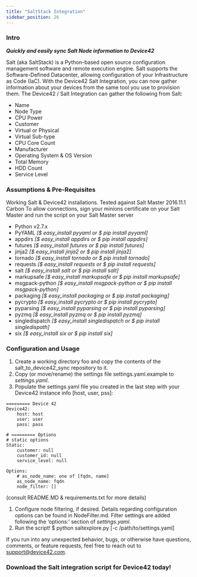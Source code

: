 ```yaml
---
title: "SaltStack Integration"
sidebar_position: 26
---
```


### Intro

**_Quickly and easily sync Salt Node information to Device42_**

Salt (aka SaltStack) is a Python-based open source configuration management software and remote execution engine. Salt supports the Software-Defined Datacenter, allowing configuration of your Infrastructure as Code (IaC). With the Device42 Salt Integration, you can now gather information about your devices from the same tool you use to provision them. The Device42 / Salt Integration can gather the following from Salt:

- Name
- Node Type
- CPU Power
- Customer
- Virtual or Physical
- Virtual Sub-type
- CPU Core Count
- Manufacturer
- Operating System & OS Version
- Total Memory
- HDD Count
- Service Level

### Assumptions & Pre-Requisites

Working Salt & Device42 installations. Tested against Salt Master 2016.11.1 Carbon To allow connections, sign your minions certificate on your Salt Master and run the script on your Salt Master server

- Python v2.7.x
- PyYAML _\[$ easy\_install pyyaml or $ pip install pyyaml\]_
- appdirs _\[$ easy\_install appdirs or $ pip install appdirs\]_
- futures _\[$ easy\_install futures or $ pip install futures\]_
- jinja2 _\[$ easy\_install jinja2 or $ pip install jinja2\]_
- tornado _\[$ easy\_install tornado or $ pip install tornado\]_
- requests _\[$ easy\_install requests or $ pip install requests\]_
- salt _\[$ easy\_install salt or $ pip install salt\]_
- markupsafe _\[$ easy\_install markupsafe or $ pip install markupsafe\]_
- msgpack-python _\[$ easy\_install msgpack-python or $ pip install msgpack-python\]_
- packaging _\[$ easy\_install packaging or $ pip install packaging\]_
- pycrypto _\[$ easy\_install pycrypto or $ pip install pycrypto\]_
- pyparsing _\[$ easy\_install pyparsing or $ pip install pyparsing\]_
- pyzmq _\[$ easy\_install pyzmq or $ pip install pyzmq\]_
- singledispatch _\[$ easy\_install singledispatch or $ pip install singledispath\]_
- six _\[$ easy\_install six or $ pip install six\]_

### Configuration and Usage

1. Create a working directory foo and copy the contents of the salt\_to\_device42\_sync repository to it.
2. Copy (or move/rename) the settings file settings.yaml.example to _settings.yaml_.
3. Populate the settings.yaml file you created in the last step with your Device42 instance info \[host, user, pss\]:

```
========= Device 42
Device42:
    host: host
    user: user
    pass: pass

# ========= Options
# static options
Static:
    customer: null
    customer_id: null
    service_level: null

Options:
    # as_node_name: one of [fqdn, name]
    as_node_name: fqdn
    node_filter: [] 
```

(consult README.MD & requirements.txt for more details)

1. Configure node filtering, if desired. Details regarding configuration options can be found in NodeFilter.md. Filter settings are added following the ‘options:’ section of _settings.yaml_.
2. Run the script! $ python saltexplore.py \[-c /path/to/settings.yaml\]

If you run into any unexpected behavior, bugs, or otherwise have questions, comments, or feature requests, feel free to reach out to support@device42.com.

### Download the Salt integration script for Device42 today!
